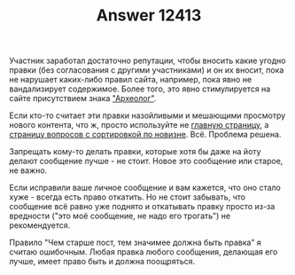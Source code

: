 ﻿---
title: "Answer 12413"
se.owner.user_id: 176217
se.owner.display_name: "αλεχολυτ"
se.owner.link: "https://ru.meta.stackoverflow.com/users/176217/%ce%b1%ce%bb%ce%b5%cf%87%ce%bf%ce%bb%cf%85%cf%84"
se.answer_id: 12413
se.question_id: 12391
se.post_type: answer
se.is_accepted: False
---
<p>Участник заработал достаточно репутации, чтобы вносить какие угодно правки (без согласования с другими участниками) и он их вносит, пока не нарушает каких-либо правил сайта, например, пока явно не вандализирует содержимое. Более того, это явно стимулируется на сайте присутствием знака <a href="https://ru.stackoverflow.com/help/badges/74/archaeologist">&quot;Археолог&quot;</a>.</p>
<p>Если кто-то считает эти правки назойливыми и мешающими просмотру нового контента, что ж, просто используйте не <a href="https://ru.stackoverflow.com/">главную страницу</a>, а <a href="https://ru.stackoverflow.com/questions?tab=Newest">страницу вопросов с сортировкой по новизне</a>. Всё. Проблема решена.</p>
<p>Запрещать кому-то делать правки, которые хотя бы даже на йоту делают сообщение лучше - не стоит. Новое это сообщение или старое, не важно.</p>
<p>Если исправили ваше личное сообщение и вам кажется, что оно стало хуже - всегда есть право откатить. Но не стоит забывать, что сообщение всё равно уже поднято и откатывать правку просто из-за вредности (&quot;это моё сообщение, не надо его трогать&quot;) не рекомендуется.</p>
<p>Правило &quot;Чем старше пост, тем значимее должна быть правка&quot; я считаю ошибочным. Любая правка любого сообщения, делающая его лучше, имеет право быть и должна поощряться.</p>
